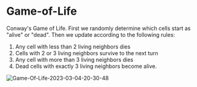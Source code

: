 # Game-of-Life
Conway's Game of Life. First we randomly determine which cells start as "alive" or "dead". Then we update according to the following rules:

1) Any cell with less than 2 living neighbors dies
2) Cells with 2 or 3 living neighbors survive to the next turn
3) Any cell with more than 3 living neighbors dies
4) Dead cells with exactly 3 living neighbors become alive.


![Game-Of-Life-2023-03-04-20-30-48](https://github.com/CalebCur01/Game-of-Life/assets/25915691/0d5d0fb2-83dd-482e-bf46-6e133b24993b)

